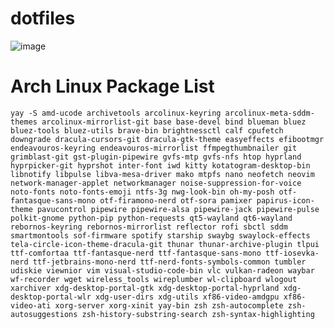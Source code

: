 # dotfiles
![image](https://github.com/cosmicwanderer7/dotfiles/assets/65147258/bb500604-8d46-4248-aa2a-a8a58fb46efb)

# Arch Linux Package List
`yay -S amd-ucode archivetools arcolinux-keyring arcolinux-meta-sddm-themes arcolinux-mirrorlist-git base base-devel bind blueman bluez bluez-tools bluez-utils brave-bin brightnessctl calf cpufetch downgrade dracula-cursors-git dracula-gtk-theme easyeffects efibootmgr endeavouros-keyring endeavouros-mirrorlist ffmpegthumbnailer git grimblast-git gst-plugin-pipewire gvfs-mtp gvfs-nfs htop hyprland hyprpicker-git hyprshot inter-font iwd kitty kotatogram-desktop-bin libnotify libpulse libva-mesa-driver mako mtpfs nano neofetch neovim network-manager-applet networkmanager noise-suppression-for-voice noto-fonts noto-fonts-emoji ntfs-3g nwg-look-bin oh-my-posh otf-fantasque-sans-mono otf-firamono-nerd otf-sora pamixer papirus-icon-theme pavucontrol pipewire pipewire-alsa pipewire-jack pipewire-pulse polkit-gnome python-pip python-requests qt5-wayland qt6-wayland rebornos-keyring rebornos-mirrorlist reflector rofi sbctl sddm smartmontools sof-firmware spotify starship swaybg swaylock-effects tela-circle-icon-theme-dracula-git thunar thunar-archive-plugin tlpui ttf-comfortaa ttf-fantasque-nerd ttf-fantasque-sans-mono ttf-iosevka-nerd ttf-jetbrains-mono-nerd ttf-nerd-fonts-symbols-common tumbler udiskie viewnior vim visual-studio-code-bin vlc vulkan-radeon waybar wf-recorder wget wireless_tools wireplumber wl-clipboard wlogout xarchiver xdg-desktop-portal-gtk xdg-desktop-portal-hyprland xdg-desktop-portal-wlr xdg-user-dirs xdg-utils xf86-video-amdgpu xf86-video-ati xorg-server xorg-xinit yay-bin zsh zsh-autocomplete zsh-autosuggestions zsh-history-substring-search zsh-syntax-highlighting`
